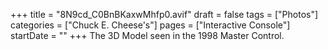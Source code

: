 +++
title = "8N9cd_C0BnBKaxwMhfp0.avif"
draft = false
tags = ["Photos"]
categories = ["Chuck E. Cheese's"]
pages = ["Interactive Console"]
startDate = ""
+++
The 3D Model seen in the 1998 Master Control.

